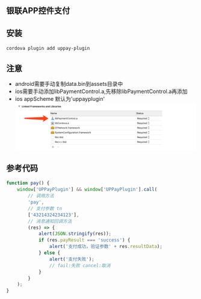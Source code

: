 ## 银联APP控件支付

## 安装
`cordova plugin add uppay-plugin`

## 注意
* android需要手动复制data.bin到assets目录中
* ios需要手动添加libPaymentControl.a,先移除libPaymentControl.a再添加
* ios appScheme 默认为'uppayplugin'
![libPaymentControl.a](1.png)

## 参考代码
```js
function pay() {
    window['UPPayPlugin'] && window['UPPayPlugin'].call(
        // 调用方法
        'pay',
        // 支付参数 tn
        ['43214324234123'],
        // 消息通知回调方法
        (res) => {
            alert(JSON.stringify(res));
            if (res.payResult === 'success') {
                alert('支付成功，验证参数' + res.resultData);
            } else {
                alert('支付失败');
                // fail:失败 cancel:取消
            }
        }
    );
}
```
